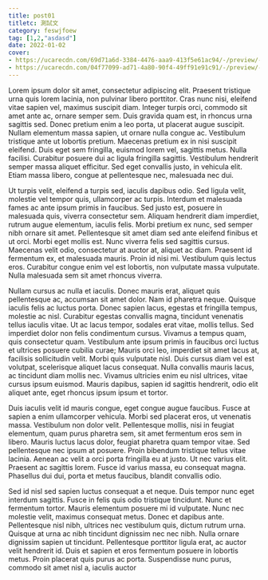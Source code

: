 ```yaml
---
title: post01
titletc: 測試文
category: feswjfoew
tag: [1,2,"asdasd"]
date: 2022-01-02
cover:
- https://ucarecdn.com/69d71a6d-3384-4476-aaa9-413f5e61ac94/-/preview/-/quality/smart/
- https://ucarecdn.com/04f77099-ad71-4a80-90f4-49ff91e91c91/-/preview/-/quality/smart/
---
```

 Lorem ipsum dolor sit amet, consectetur adipiscing elit. Praesent tristique urna quis lorem lacinia, non pulvinar libero porttitor. Cras nunc nisi, eleifend vitae sapien vel, maximus suscipit diam. Integer turpis orci, commodo sit amet ante ac, ornare semper sem. Duis gravida quam est, in rhoncus urna sagittis sed. Donec pretium enim a leo porta, ut placerat augue suscipit. Nullam elementum massa sapien, ut ornare nulla congue ac. Vestibulum tristique ante ut lobortis pretium. Maecenas pretium ex in nisi suscipit eleifend. Duis eget sem fringilla, euismod lorem vel, sagittis metus. Nulla facilisi. Curabitur posuere dui ac ligula fringilla sagittis. Vestibulum hendrerit semper massa aliquet efficitur. Sed eget convallis justo, in vehicula elit. Etiam massa libero, congue at pellentesque nec, malesuada nec dui.

Ut turpis velit, eleifend a turpis sed, iaculis dapibus odio. Sed ligula velit, molestie vel tempor quis, ullamcorper ac turpis. Interdum et malesuada fames ac ante ipsum primis in faucibus. Sed justo est, posuere in malesuada quis, viverra consectetur sem. Aliquam hendrerit diam imperdiet, rutrum augue elementum, iaculis felis. Morbi pretium ex nunc, sed semper nibh ornare sit amet. Pellentesque sit amet diam sed ante eleifend finibus et ut orci. Morbi eget mollis est. Nunc viverra felis sed sagittis cursus. Maecenas velit odio, consectetur at auctor at, aliquet ac diam. Praesent id fermentum ex, et malesuada mauris. Proin id nisi mi. Vestibulum quis lectus eros. Curabitur congue enim vel est lobortis, non vulputate massa vulputate. Nulla malesuada sem sit amet rhoncus viverra.

Nullam cursus ac nulla et iaculis. Donec mauris erat, aliquet quis pellentesque ac, accumsan sit amet dolor. Nam id pharetra neque. Quisque iaculis felis ac luctus porta. Donec sapien lacus, egestas et fringilla tempus, molestie ac nisl. Curabitur egestas convallis magna, tincidunt venenatis tellus iaculis vitae. Ut ac lacus tempor, sodales erat vitae, mollis tellus. Sed imperdiet dolor non felis condimentum cursus. Vivamus a tempus quam, quis consectetur quam. Vestibulum ante ipsum primis in faucibus orci luctus et ultrices posuere cubilia curae; Mauris orci leo, imperdiet sit amet lacus at, facilisis sollicitudin velit. Morbi quis vulputate nisl. Duis cursus diam vel est volutpat, scelerisque aliquet lacus consequat. Nulla convallis mauris lacus, ac tincidunt diam mollis nec. Vivamus ultricies enim eu nisl ultrices, vitae cursus ipsum euismod. Mauris dapibus, sapien id sagittis hendrerit, odio elit aliquet ante, eget rhoncus ipsum ipsum et tortor.

Duis iaculis velit id mauris congue, eget congue augue faucibus. Fusce at sapien a enim ullamcorper vehicula. Morbi sed placerat eros, ut venenatis massa. Vestibulum non dolor velit. Pellentesque mollis, nisi in feugiat elementum, quam purus pharetra sem, sit amet fermentum eros sem in libero. Mauris luctus lacus dolor, feugiat pharetra quam tempor vitae. Sed pellentesque nec ipsum at posuere. Proin bibendum tristique tellus vitae lacinia. Aenean ac velit a orci porta fringilla eu at justo. Ut nec varius elit. Praesent ac sagittis lorem. Fusce id varius massa, eu consequat magna. Phasellus dui dui, porta et metus faucibus, blandit convallis odio.

Sed id nisl sed sapien luctus consequat a et neque. Duis tempor nunc eget interdum sagittis. Fusce in felis quis odio tristique tincidunt. Nunc et fermentum tortor. Mauris elementum posuere mi id vulputate. Nunc nec molestie velit, maximus consequat metus. Donec et dapibus ante. Pellentesque nisl nibh, ultrices nec vestibulum quis, dictum rutrum urna. Quisque at urna ac nibh tincidunt dignissim nec nec nibh. Nulla ornare dignissim sapien ut tincidunt. Pellentesque porttitor ligula erat, ac auctor velit hendrerit id. Duis et sapien et eros fermentum posuere in lobortis metus. Proin placerat quis purus ac porta. Suspendisse nunc purus, commodo sit amet nisl a, iaculis auctor 